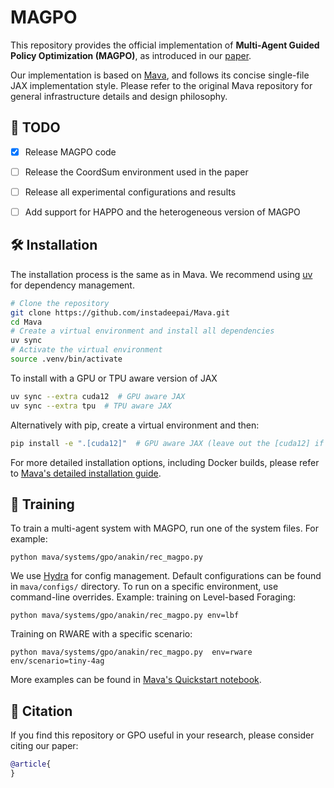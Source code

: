 # MAGPO
This repository provides the official implementation of **Multi-Agent Guided Policy Optimization (MAGPO)**, as introduced in our [paper](http://arxiv.org/abs/2505.15418).

Our implementation is based on [Mava](https://github.com/instadeepai/Mava), and follows its concise single-file JAX implementation style. Please refer to the original Mava repository for general infrastructure details and design philosophy.

## 📌 TODO

- [x] Release MAGPO code
- [ ] Release the CoordSum environment used in the paper
- [ ] Release all experimental configurations and results
- [ ] Add support for HAPPO and the heterogeneous version of MAGPO


## 🛠️ Installation

The installation process is the same as in Mava. We recommend using [uv](https://docs.astral.sh/uv/) for dependency management.

```bash
# Clone the repository
git clone https://github.com/instadeepai/Mava.git
cd Mava
# Create a virtual environment and install all dependencies
uv sync
# Activate the virtual environment
source .venv/bin/activate
```

To install with a GPU or TPU aware version of JAX

```bash
uv sync --extra cuda12  # GPU aware JAX
uv sync --extra tpu  # TPU aware JAX
```

Alternatively with pip, create a virtual environment and then:

```bash
pip install -e ".[cuda12]"  # GPU aware JAX (leave out the [cuda12] if you don't have a GPU or are on Mac)
```

For more detailed installation options, including Docker builds, please refer to [Mava's detailed installation guide](https://github.com/instadeepai/Mava/blob/develop/docs/DETAILED_INSTALL.md).

## 🚀 Training
To train a multi-agent system with MAGPO, run one of the system files. For example:
```
python mava/systems/gpo/anakin/rec_magpo.py
```
We use [Hydra](https://github.com/facebookresearch/hydra) for config management. 
Default configurations can be found in `mava/configs/` directory. 
To run on a specific environment, use command-line overrides. Example: training on Level-based Foraging:
```
python mava/systems/gpo/anakin/rec_magpo.py env=lbf
```
Training on RWARE with a specific scenario:
```
python mava/systems/gpo/anakin/rec_magpo.py  env=rware env/scenario=tiny-4ag
```
More examples can be found in [Mava's Quickstart notebook](https://github.com/instadeepai/Mava/blob/develop/examples/Quickstart.ipynb).

## 📖 Citation
If you find this repository or GPO useful in your research, please consider citing our paper:
```bibtex
@article{
}
```
